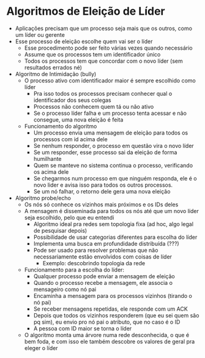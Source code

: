 # Algoritmos de Eleição de Líder
- Aplicações precisam que um processo seja mais que os outros, como um líder ou gerente
- Esse processo de eleição escolhe quem vai ser o líder 
	- Esse procedimento pode ser feito várias vezes quando necessário
	- Assume que os processos tem um identificador único
	- Todos os processos tem que concordar com o novo líder (sem resultados errados né)
- Algoritmo de Intimidação (bully)
	- O processo ativo com identificador maior é sempre escolhido como líder
		- Pra isso todos os processos precisam conhecer qual o identificador dos seus colegas
		- Processos não conhecem quem tá ou não ativo
		- Se o processo líder falha e um processo tenta acessar e não consegue, uma nova eleição é feita
	- Funcionamento do algoritmo
		- Um processo envia uma mensagem de eleição para todos os processos com id acima dele
		- Se nenhum responder, o processo em questão vira o novo líder
		- Se um responder, esse processo sai da eleição de forma humilhante
		- Quem se manteve no sistema continua o processo, verificando os acima dele
		- Se chegarmos num processo em que ninguém responda, ele é o novo lider e avisa isso para todos os outros processos.
		- Se um nó falhar, o retorno dele gera uma nova eleição
- Algoritmo probe/echo
	- Os nós só conhece os vizinhos mais próximos e os IDs deles
	- A mensagem é disseminada para todos os nós até que um novo líder seja escolhido, pelo que eu entendi
		- Algoritmo ideal pra redes sem topologia fixa (ad hoc, algo legal de pesquisar depois)
		- Possibilidade de usar categorias diferentes para escolha do líder
		- Implementa uma busca em profundidade distribuída (???)
		- Pode ser usado para resolver problemas que não necessariamente estão envolvidos com coisas de líder
			- Exemplo: descobrindo topologia da rede
	- Funcionamento para a escolha do líder:
		- Qualquer processo pode enviar a mensagem de eleição
		- Quando o processo recebe a mensagem, ele associa o mensageiro como nó pai
		- Encaminha a mensagem para os processos vizinhos (tirando o nó pai)
		- Se receber mensagens repetidas, ele responde com um ACK
		- Depois que todos os vizinhos responderem (que eu sei quem são pq sim), eu envio pro nó pai o atributo, que no caso é o ID
		- A pessoa com ID maior se torna o líder
	- O algoritmo monta uma árvore numa rede desconhecida, o que é bem foda, e com isso ele também descobre os valores de geral pra eleger o líder